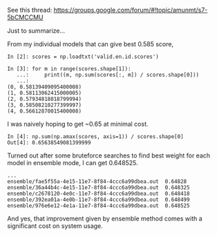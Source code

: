 

See this thread: https://groups.google.com/forum/#!topic/amunmt/s7-5bCMCCMU

Just to summarize...

From my individual models that can give best 0.585 score,

    In [2]: scores = np.loadtxt('valid.en.id.scores')

    In [3]: for m in range(scores.shape[1]):
       ...:     print((m, np.sum(scores[:, m]) / scores.shape[0]))
       ...:
    (0, 0.58139409095400008)
    (1, 0.58113062415000005)
    (2, 0.57934818018799994)
    (3, 0.58508210277399997)
    (4, 0.56612870015400008)

I was naively hoping to get ~0.65 at minimal cost.

    In [4]: np.sum(np.amax(scores, axis=1)) / scores.shape[0]
    Out[4]: 0.65638549081399999

Turned out after some bruteforce searches to find best weight for each model in ensemble mode, I can get 0.648525.

    ...
    ensemble/fae5f55a-4e15-11e7-8f84-4ccc6a99dbea.out  0.64828
    ensemble/36a44b4c-4e15-11e7-8f84-4ccc6a99dbea.out  0.648325
    ensemble/c2678120-4e0c-11e7-8f84-4ccc6a99dbea.out  0.648418
    ensemble/392ea01a-4e0b-11e7-8f84-4ccc6a99dbea.out  0.648499
    ensemble/976e6e12-4e1a-11e7-8f84-4ccc6a99dbea.out  0.648525

And yes, that improvement given by ensemble method comes with a significant cost on system usage.
